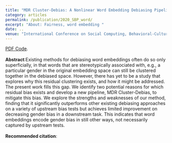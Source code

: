 ```yaml
---
title: "MDR Cluster-Debias: A Nonlinear Word Embedding Debiasing Pipeline"
category: articles
permalink: /publication/2020_SBP_word/
excerpt: "About: Fairness, word embedding "
date: ..
venue: "International Conference on Social Computing, Behavioral-Cultural Modeling, & Prediction and Behavior Representation in Modeling and Simulation "
---
```


<a href="https://yuhaodu.github.io/files/SBP_word_embeddings.pdf">PDF  </a> 
<a href="https://github.com/yuhaodu/MDR-Cluster-Debias">Code</a>. <br />
<br />
**Abstract**:Existing methods for debiasing word embeddings often do so only superficially, in that words that are stereotypically associated with, e.g., a particular gender in the original embedding space can still be clustered together in the debiased space. However, there has yet to be a study that explores why this residual clustering exists, and how it might be addressed. The present work fills this gap.  We identify two potential reasons for which residual bias exists and develop a new pipeline, MDR Cluster-Debias, to mitigate this bias. We explore the strengths and weaknesses of our method, finding that it significantly outperforms other existing debiasing approaches on a variety of upstream bias tests but achieves limited improvement on decreasing gender bias in a downstream task. This indicates that word embeddings encode gender bias in still other ways, not necessarily captured by upstream tests. <br />
<br />
**Recommended citation**: 

